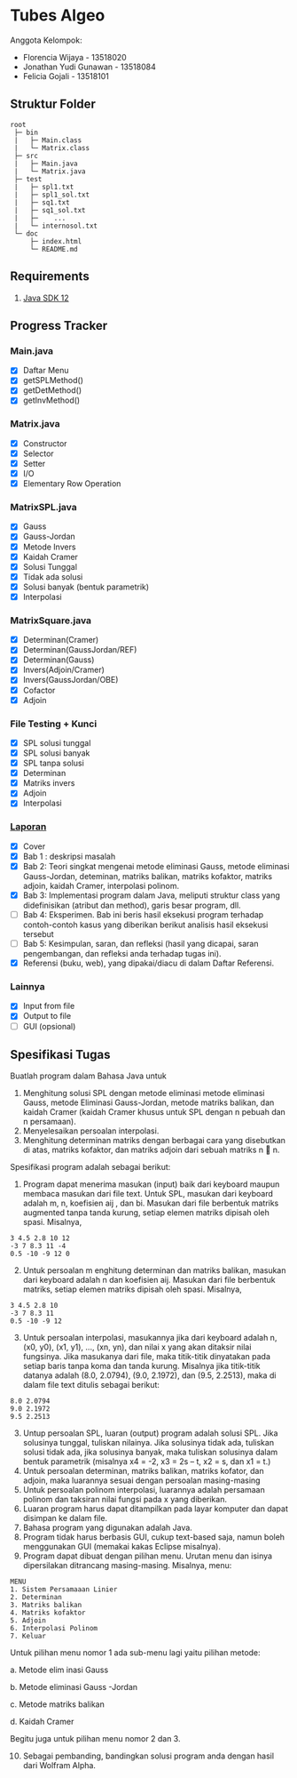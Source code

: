 # Tubes Algeo

Anggota Kelompok:
- Florencia Wijaya - 13518020
- Jonathan Yudi Gunawan - 13518084
- Felicia Gojali - 13518101

## Struktur Folder
```
root
 ├─ bin
 |   ├─ Main.class
 |   └─ Matrix.class
 ├─ src
 |   ├─ Main.java
 |   └─ Matrix.java
 ├─ test
 |   ├─ spl1.txt
 |   ├─ spl1_sol.txt
 |   ├─ sq1.txt
 |   ├─ sq1_sol.txt
 |   ├─    ...
 |   └─ internosol.txt
 └─ doc
     ├─ index.html
     └─ README.md
```

## Requirements
1. [Java SDK 12](https://www.oracle.com/technetwork/java/javase/downloads/jdk12-downloads-5295953.html)

## Progress Tracker
### Main.java
  - [x] Daftar Menu
  - [x] getSPLMethod()
  - [x] getDetMethod()
  - [x] getInvMethod()
  
 ### Matrix.java
  - [x] Constructor
  - [x] Selector
  - [x] Setter
  - [x] I/O
  - [x] Elementary Row Operation
  
 ### MatrixSPL.java
  - [x] Gauss
  - [x] Gauss-Jordan
  - [x] Metode Invers
  - [x] Kaidah Cramer
  - [x] Solusi Tunggal
  - [x] Tidak ada solusi
  - [x] Solusi banyak (bentuk parametrik)
  - [x] Interpolasi
  
 ### MatrixSquare.java
  - [x] Determinan(Cramer)
  - [x] Determinan(GaussJordan/REF)
  - [x] Determinan(Gauss)
  - [x] Invers(Adjoin/Cramer)
  - [x] Invers(GaussJordan/OBE)
  - [x] Cofactor
  - [x] Adjoin
  
 ### File Testing + Kunci
  - [x] SPL solusi tunggal
  - [x] SPL solusi banyak
  - [x] SPL tanpa solusi
  - [x] Determinan
  - [x] Matriks invers
  - [x] Adjoin
  - [x] Interpolasi 
  
 ### [Laporan](https://docs.google.com/document/d/1cTYE0Pc5u0voAtmANKqlEoI5vR4JmfMVTUiB3ySZthE/edit?usp=sharing)
  - [x] Cover
  - [x] Bab 1 : deskripsi masalah
  - [x] Bab 2: Teori singkat mengenai metode eliminasi Gauss, metode eliminasi Gauss-Jordan, deteminan, matriks balikan, matriks kofaktor, matriks adjoin, kaidah Cramer, interpolasi polinom.
  - [x] Bab 3: Implementasi program dalam Java, meliputi struktur class yang didefinisikan (atribut dan method), garis besar program, dll.
  - [ ] Bab 4: Eksperimen. Bab ini beris hasil eksekusi program terhadap contoh-contoh kasus yang diberikan berikut analisis hasil eksekusi tersebut
  - [ ] Bab 5: Kesimpulan, saran, dan refleksi (hasil yang dicapai, saran pengembangan, dan refleksi anda terhadap tugas ini).
  - [x] Referensi (buku, web), yang dipakai/diacu di dalam Daftar Referensi.
 
 ### Lainnya
  - [x] Input from file
  - [x] Output to file
  - [ ] GUI (opsional)

## Spesifikasi Tugas
Buatlah program dalam Bahasa Java untuk
1. Menghitung solusi SPL dengan metode eliminasi metode eliminasi Gauss, metode Eliminasi Gauss-Jordan, metode matriks balikan, dan kaidah Cramer (kaidah Cramer khusus untuk SPL dengan n pebuah dan n persamaan).
2. Menyelesaikan persoalan interpolasi.
3. Menghitung determinan matriks dengan berbagai cara yang disebutkan di atas, matriks kofaktor, dan matriks adjoin dari sebuah matriks n  n.

Spesifikasi program adalah sebagai berikut:
1. Program dapat menerima masukan (input) baik dari keyboard maupun membaca masukan dari file text. Untuk SPL, masukan dari keyboard adalah m, n, koefisien aij , dan bi. Masukan dari file berbentuk matriks augmented tanpa tanda kurung, setiap elemen matriks dipisah oleh spasi. Misalnya,
```
3 4.5 2.8 10 12
-3 7 8.3 11 -4
0.5 -10 -9 12 0
```

2. Untuk persoalan m
enghitung determinan dan matriks balikan, masukan dari keyboard adalah n dan koefisien aij. Masukan dari file berbentuk matriks, setiap elemen matriks dipisah oleh spasi. Misalnya,
```
3 4.5 2.8 10
-3 7 8.3 11
0.5 -10 -9 12
```

3. Untuk persoalan interpolasi, masukannya jika dari keyboard adalah n, (x0, y0), (x1, y1), ..., (xn, yn), dan nilai x yang akan ditaksir nilai fungsinya. Jika masukanya dari file, maka titik-titik dinyatakan pada setiap baris tanpa koma dan tanda kurung. Misalnya jika titik-titik datanya adalah (8.0, 2.0794), (9.0, 2.1972), dan (9.5, 2.2513), maka di dalam file text ditulis sebagai berikut:
```
8.0 2.0794
9.0 2.1972
9.5 2.2513
```

3. Untup persoalan SPL, luaran (output) program adalah solusi SPL. Jika solusinya tunggal, tuliskan nilainya. Jika solusinya tidak ada, tuliskan solusi tidak ada, jika solusinya banyak, maka tuliskan solusinya dalam bentuk parametrik (misalnya x4 = -2, x3 = 2s – t, x2 = s, dan x1 = t.)
4. Untuk persoalan determinan, matriks balikan, matriks kofator, dan adjoin, maka luarannya sesuai dengan persoalan masing-masing
5. Untuk persoalan polinom interpolasi, luarannya adalah persamaan polinom dan taksiran nilai fungsi pada x yang diberikan.
6. Luaran program harus dapat ditampilkan pada layar komputer dan dapat disimpan ke dalam file.
7. Bahasa program yang digunakan adalah Java.
8. Program tidak harus berbasis GUI, cukup text-based saja, namun boleh menggunakan GUI (memakai kakas Eclipse misalnya).
9. Program dapat dibuat dengan pilihan menu. Urutan menu dan isinya dipersilakan ditrancang masing-masing. Misalnya, menu:
```
MENU
1. Sistem Persamaaan Linier
2. Determinan
3. Matriks balikan
4. Matriks kofaktor
5. Adjoin
6. Interpolasi Polinom
7. Keluar
```

Untuk pilihan menu nomor 1 ada sub-menu lagi yaitu pilihan metode:

a. Metode elim inasi Gauss

b. Metode eliminasi Gauss -Jordan

c. Metode matriks balikan

d. Kaidah Cramer

Begitu juga untuk pilihan menu nomor 2 dan 3.

10. Sebagai pembanding, bandingkan solusi program anda dengan hasil dari Wolfram Alpha.
